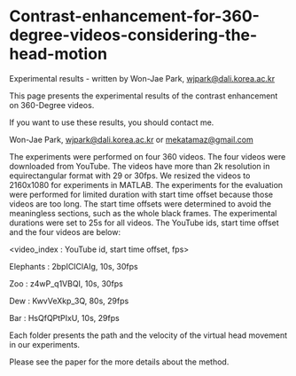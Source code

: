 # Contrast-enhancement-for-360-degree-videos-considering-the-head-motion
Experimental results - written by Won-Jae Park, wjpark@dali.korea.ac.kr


This page presents the experimental results of the contrast enhancement on 360-Degree videos.

If you want to use these results, you should contact me.

Won-Jae Park, <wjpark@dali.korea.ac.kr> or <mekatamaz@gmail.com>



The experiments were performed on four 360 videos.
The four videos were downloaded from YouTube.
The videos have more than 2k resolution in equirectangular format with 29 or 30fps. We resized the videos to 2160x1080 for experiments in MATLAB.
The experiments for the evaluation were performed for limited duration with start time offset because those videos are too long.
The start time offsets were determined to avoid the meaningless sections, such as the whole black frames. The experimental durations were set to 25s for all videos.
The YouTube ids, start time offset and the four videos are below:

<video_index : YouTube id, start time offset, fps>

Elephants    : 2bpICIClAIg, 10s, 30fps

Zoo          : z4wP_q1VBQI, 10s, 30fps

Dew          : KwvVeXkp_3Q, 80s, 29fps

Bar          : HsQfQPtPIxU, 10s, 29fps


Each folder presents the path and the velocity of the virtual head movement in our experiments.

Please see the paper for the more details about the method.

